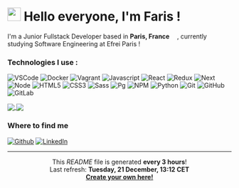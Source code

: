 <h1><img src="https://cultofthepartyparrot.com/flags/hd/franceparrot.gif" width="30"/> Hello everyone, I'm Faris !</h1>

<p>I'm a Junior Fullstack Developer based in <b>Paris, France</b> <img src="https://image.flaticon.com/icons/svg/197/197560.svg" width="13"/>, currently studying Software Engineering at Efrei Paris !</p>
<h3>Technologies I use :</h3>
<p>
  <img alt="VSCode" src="https://img.shields.io/badge/-VS%20Code-007ACC?style=flat-square&logo=visual-studio-code&logoColor=white" />
  <img alt="Docker" src="https://img.shields.io/badge/-Docker-0db7ed?style=flat-square&logo=Docker&logoColor=white" />
  <img alt="Vagrant" src="https://img.shields.io/badge/-Vagrant-145ff6?style=flat-square&logo=vagrant&logoColor=white" />
  <img alt="Javascript" src="https://img.shields.io/badge/-JavaScript-black?style=flat-square&logo=javascript" />
  <img alt="React" src="https://img.shields.io/badge/-React-grey?style=flat-square&logo=react">
  <img alt="Redux" src="https://img.shields.io/badge/-Redux-blueviolet?style=flat-square&logo=redux" >
  <img alt="Next" src="https://img.shields.io/badge/-Next.js-black?style=flat-square&logo=next.js">
  <img alt="Node" src="https://img.shields.io/badge/-Node.js-green?style=flat-square&logo=node.js">
  <img alt="HTML5" src="https://img.shields.io/badge/-HTML5-E34F26?style=flat-square&logo=html5&logoColor=white" />
  <img alt="CSS3" src="https://img.shields.io/badge/-CSS3-1572B6?style=flat-square&logo=css3" />
  <img alt="Sass" src="https://img.shields.io/badge/-Sass-CC6699?style=flat-square&logo=sass&logoColor=white" />
  <img alt="Pg" src="https://img.shields.io/badge/-Postgresql-lightgrey?style=flat-square&logo=postgresql" >
  <img alt="NPM" src="https://img.shields.io/badge/-npm-CB3837?style=flat-square&logo=npm&logoColor=white" />
  <img alt="Python" src="https://img.shields.io/badge/-Python-3776AB?style=flat-square&logo=python&logoColor=white" />
  <img alt="Git" src="https://img.shields.io/badge/-Git-F05032?style=flat-square&logo=git&logoColor=white" />
  <img alt="GitHub" src="https://img.shields.io/badge/-GitHub-181717?style=flat-square&logo=github" />
  <img alt="GitLab" src="https://img.shields.io/badge/-GitLab-FCA121?style=flat-square&logo=gitlab" />
</p>

<a href="https://github.com/Farischt">
  <img align="center" src="https://github-readme-stats.vercel.app/api?username=farischt&count_private=true&show_icons=true&theme=radical" />
</a>
<a href="https://github.com/Farischt">
  <img align="center" src="https://github-readme-stats.vercel.app/api/top-langs/?username=farischt&layout=compact" />
</a>

<h3>Where to find me</h3>
<p><a href="https://github.com/Farischt" target="_blank"><img alt="Github" src="https://img.shields.io/badge/GitHub-%2312100E.svg?&style=for-the-badge&logo=Github&logoColor=white" /></a> <a href="https://www.linkedin.com/in/farischtatou1999/" target="_blank"><img alt="LinkedIn" src="https://img.shields.io/badge/linkedin-%230077B5.svg?&style=for-the-badge&logo=linkedin&logoColor=white" /></a></p>

---

<p align="center">This <i>README</i> file is generated <b>every 3 hours</b>!</br>Last refresh: <b>Tuesday, 21 December, 13:12 CET<b> <br /><a href="https://medium.com/@th.guibert/how-to-create-a-self-updating-readme-md-for-your-github-profile-f8b05744ca91">Create your own here!</a></p>

